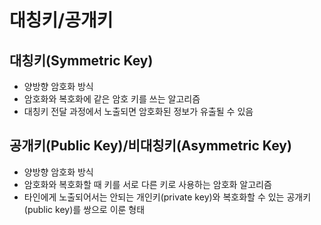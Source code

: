 # 대칭키/공개키

## 대칭키(Symmetric Key)

- 양방향 암호화 방식
- 암호화와 복호화에 같은 암호 키를 쓰는 알고리즘
- 대칭키 전달 과정에서 노출되면 암호화된 정보가 유출될 수 있음

## 공개키(Public Key)/비대칭키(Asymmetric Key)

- 양방향 암호화 방식
- 암호화와 복호화할 때 키를 서로 다른 키로 사용하는 암호화 알고리즘
- 타인에게 노출되어서는 안되는 개인키(private key)와 복호화할 수 있는 공개키(public key)를 쌍으로 이룬 형태